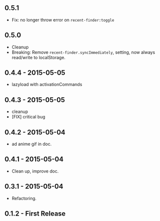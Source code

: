 ## 0.5.1
- Fix: no longer throw error on `recent-finder:toggle`

## 0.5.0
- Cleanup
- Breaking: Remove `recent-finder.syncImmediately`, setting, now always read/write to localStorage.

## 0.4.4 - 2015-05-05
- lazyload with activationCommands

## 0.4.3 - 2015-05-05
- cleanup
- [FIX] critical bug

## 0.4.2 - 2015-05-04
- ad anime gif in doc.

## 0.4.1 - 2015-05-04
- Clean up, improve doc.

## 0.3.1 - 2015-05-04
- Refactoring.

## 0.1.2 - First Release
